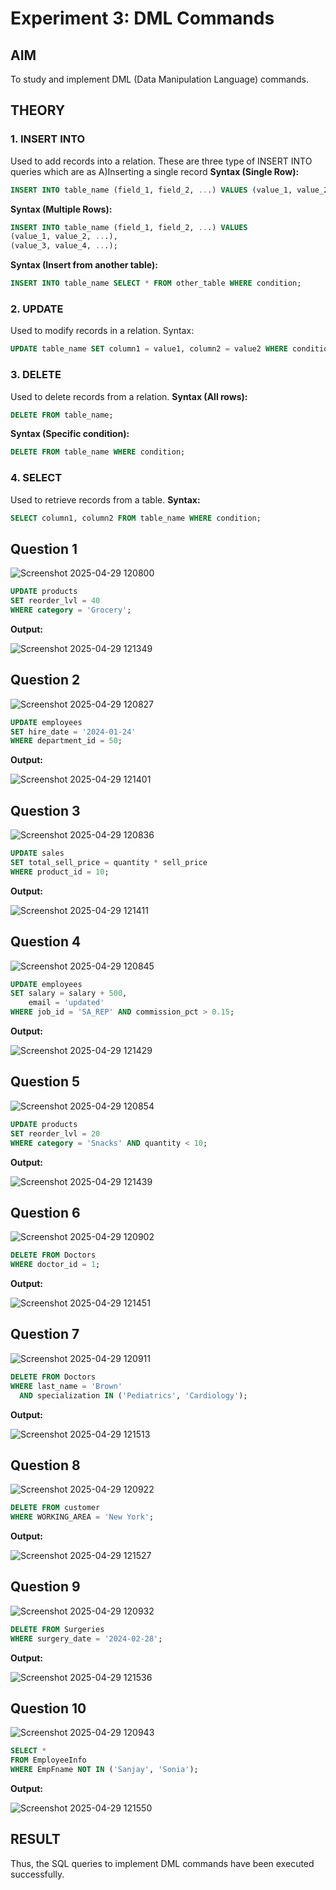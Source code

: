 # Experiment 3: DML Commands

## AIM
To study and implement DML (Data Manipulation Language) commands.

## THEORY

### 1. INSERT INTO
Used to add records into a relation.
These are three type of INSERT INTO queries which are as
A)Inserting a single record
**Syntax (Single Row):**
```sql
INSERT INTO table_name (field_1, field_2, ...) VALUES (value_1, value_2, ...);
```
**Syntax (Multiple Rows):**
```sql
INSERT INTO table_name (field_1, field_2, ...) VALUES
(value_1, value_2, ...),
(value_3, value_4, ...);
```
**Syntax (Insert from another table):**
```sql
INSERT INTO table_name SELECT * FROM other_table WHERE condition;
```
### 2. UPDATE
Used to modify records in a relation.
Syntax:
```sql
UPDATE table_name SET column1 = value1, column2 = value2 WHERE condition;
```
### 3. DELETE
Used to delete records from a relation.
**Syntax (All rows):**
```sql
DELETE FROM table_name;
```
**Syntax (Specific condition):**
```sql
DELETE FROM table_name WHERE condition;
```
### 4. SELECT
Used to retrieve records from a table.
**Syntax:**
```sql
SELECT column1, column2 FROM table_name WHERE condition;
```
**Question 1**
--
![Screenshot 2025-04-29 120800](https://github.com/user-attachments/assets/58f41ad1-a713-4ad3-b299-fdd849cb2cca)

```sql
UPDATE products
SET reorder_lvl = 40
WHERE category = 'Grocery';
```

**Output:**

![Screenshot 2025-04-29 121349](https://github.com/user-attachments/assets/32a2b973-d275-416d-9479-00db10e6c80f)

**Question 2**
---
![Screenshot 2025-04-29 120827](https://github.com/user-attachments/assets/4252aa30-2b65-4929-843d-0762a3415249)

```sql
UPDATE employees
SET hire_date = '2024-01-24'
WHERE department_id = 50;
```

**Output:**

![Screenshot 2025-04-29 121401](https://github.com/user-attachments/assets/e97fbcc4-153d-433d-b4c0-efb9b09b0084)

**Question 3**
---
![Screenshot 2025-04-29 120836](https://github.com/user-attachments/assets/dfc4f6c3-1278-493c-b631-6a6062c32f65)

```sql
UPDATE sales
SET total_sell_price = quantity * sell_price
WHERE product_id = 10;
```

**Output:**

![Screenshot 2025-04-29 121411](https://github.com/user-attachments/assets/0c8949a7-ce77-48db-b53a-e861756e3042)

**Question 4**
---
![Screenshot 2025-04-29 120845](https://github.com/user-attachments/assets/93855f75-bebc-4c02-aa72-d989c8b3b60c)

```sql
UPDATE employees
SET salary = salary + 500,
    email = 'updated'
WHERE job_id = 'SA_REP' AND commission_pct > 0.15;
```

**Output:**

![Screenshot 2025-04-29 121429](https://github.com/user-attachments/assets/8fbad5ae-92a7-4b71-bd58-53d2556a25ea)

**Question 5**
---
![Screenshot 2025-04-29 120854](https://github.com/user-attachments/assets/05731636-1e53-4790-a40b-c8e2b94f6c30)

```sql
UPDATE products
SET reorder_lvl = 20
WHERE category = 'Snacks' AND quantity < 10;
```

**Output:**

![Screenshot 2025-04-29 121439](https://github.com/user-attachments/assets/4588273f-3e46-4b1c-bf7e-ac07ab57a58a)

**Question 6**
---
![Screenshot 2025-04-29 120902](https://github.com/user-attachments/assets/9e5d3d03-1723-4708-9652-7cd24590dd13)

```sql
DELETE FROM Doctors
WHERE doctor_id = 1;
```

**Output:**

![Screenshot 2025-04-29 121451](https://github.com/user-attachments/assets/3309667a-6133-4963-92b0-9d164444a417)

**Question 7**
---
![Screenshot 2025-04-29 120911](https://github.com/user-attachments/assets/047b30de-229e-45b0-87e7-6788d1518d20)

```sql
DELETE FROM Doctors
WHERE last_name = 'Brown'
  AND specialization IN ('Pediatrics', 'Cardiology');
```

**Output:**

![Screenshot 2025-04-29 121513](https://github.com/user-attachments/assets/20758650-30e0-415c-8a68-6986ef820d76)

**Question 8**
---
![Screenshot 2025-04-29 120922](https://github.com/user-attachments/assets/e3e65701-9bca-4774-8471-9293d5d5729c)

```sql
DELETE FROM customer
WHERE WORKING_AREA = 'New York';
```

**Output:**

![Screenshot 2025-04-29 121527](https://github.com/user-attachments/assets/526f67db-bf67-4933-af89-ac462325c356)

**Question 9**
---
![Screenshot 2025-04-29 120932](https://github.com/user-attachments/assets/28ef27bc-9ca2-49dc-85ef-208020bc6ab9)

```sql
DELETE FROM Surgeries
WHERE surgery_date = '2024-02-28';
```

**Output:**

![Screenshot 2025-04-29 121536](https://github.com/user-attachments/assets/1693498f-eba9-4f08-ae84-c32384b004aa)

**Question 10**
---
![Screenshot 2025-04-29 120943](https://github.com/user-attachments/assets/a409b2a9-7fe9-419d-820a-808bbfc55b87)

```sql
SELECT *
FROM EmployeeInfo
WHERE EmpFname NOT IN ('Sanjay', 'Sonia');
```

**Output:**

![Screenshot 2025-04-29 121550](https://github.com/user-attachments/assets/5de6eaf6-0df0-4b94-9040-5db9cafd4593)

## RESULT
Thus, the SQL queries to implement DML commands have been executed successfully.
